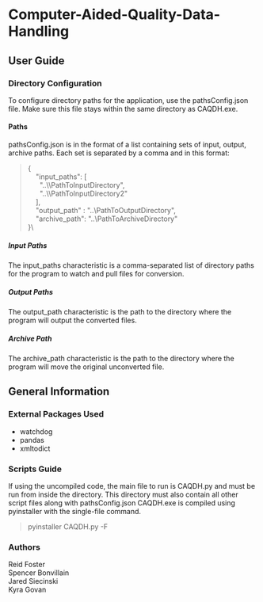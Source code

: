 # Computer-Aided-Quality-Data-Handling

## User Guide
### Directory Configuration
To configure directory paths for the application, use the pathsConfig.json file.
Make sure this file stays within the same directory as CAQDH.exe.
#### Paths
pathsConfig.json is in the format of a list containing sets of input, output, archive paths.  Each set is separated by a comma and in this format:
> {\
> &nbsp;&nbsp;&nbsp;&nbsp;"input_paths": [\
> &nbsp;&nbsp;&nbsp;&nbsp;&nbsp;&nbsp;"..\\\\PathToInputDirectory",\
> &nbsp;&nbsp;&nbsp;&nbsp;&nbsp;&nbsp;"..\\\\PathToInputDirectory2"\
> &nbsp;&nbsp;&nbsp;&nbsp;],\
> &nbsp;&nbsp;&nbsp;&nbsp;"output_path" : "..\\PathToOutputDirectory",\
> &nbsp;&nbsp;&nbsp;&nbsp;"archive_path": "..\\PathToArchiveDirectory"\
> }\
##### Input Paths
The input_paths characteristic is a comma-separated list of directory paths for the program to watch and pull files for conversion.
##### Output Paths
The output_path characteristic is the path to the directory where the program will output the converted files.
##### Archive Path
The archive_path characteristic is the path to the directory where the program will move the original unconverted file.

## General Information
### External Packages Used
* watchdog
* pandas
* xmltodict
### Scripts Guide
If using the uncompiled code, the main file to run is CAQDH.py and must be run from inside the directory.  This directory must also contain all other script files along with pathsConfig.json
CAQDH.exe is compiled using pyinstaller with the single-file command.
> pyinstaller CAQDH.py -F

### Authors
Reid Foster\
Spencer Bonvillain\
Jared Siecinski\
Kyra Govan